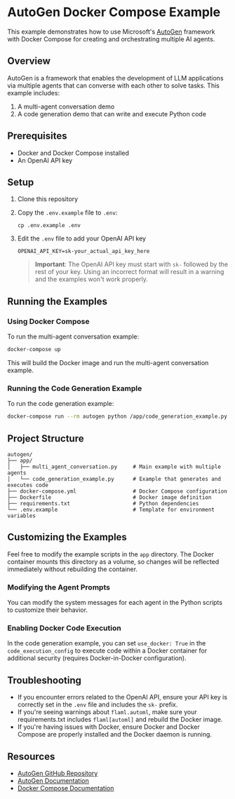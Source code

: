 # AutoGen Docker Compose Example

This example demonstrates how to use Microsoft's [AutoGen](https://github.com/microsoft/autogen) framework with Docker Compose for creating and orchestrating multiple AI agents.

## Overview

AutoGen is a framework that enables the development of LLM applications via multiple agents that can converse with each other to solve tasks. This example includes:

1. A multi-agent conversation demo
2. A code generation demo that can write and execute Python code

## Prerequisites

- Docker and Docker Compose installed
- An OpenAI API key

## Setup

1. Clone this repository
2. Copy the `.env.example` file to `.env`:
   ```
   cp .env.example .env
   ```
3. Edit the `.env` file to add your OpenAI API key
   ```
   OPENAI_API_KEY=sk-your_actual_api_key_here
   ```
   
   > **Important**: The OpenAI API key must start with `sk-` followed by the rest of your key. Using an incorrect format will result in a warning and the examples won't work properly.

## Running the Examples

### Using Docker Compose

To run the multi-agent conversation example:

```bash
docker-compose up
```

This will build the Docker image and run the multi-agent conversation example.

### Running the Code Generation Example

To run the code generation example:

```bash
docker-compose run --rm autogen python /app/code_generation_example.py
```

## Project Structure

```
autogen/
├── app/
│   ├── multi_agent_conversation.py     # Main example with multiple agents
│   └── code_generation_example.py      # Example that generates and executes code
├── docker-compose.yml                  # Docker Compose configuration
├── Dockerfile                          # Docker image definition
├── requirements.txt                    # Python dependencies
└── .env.example                        # Template for environment variables
```

## Customizing the Examples

Feel free to modify the example scripts in the `app` directory. The Docker container mounts this directory as a volume, so changes will be reflected immediately without rebuilding the container.

### Modifying the Agent Prompts

You can modify the system messages for each agent in the Python scripts to customize their behavior.

### Enabling Docker Code Execution

In the code generation example, you can set `use_docker: True` in the `code_execution_config` to execute code within a Docker container for additional security (requires Docker-in-Docker configuration).

## Troubleshooting

- If you encounter errors related to the OpenAI API, ensure your API key is correctly set in the `.env` file and includes the `sk-` prefix.
- If you're seeing warnings about `flaml.automl`, make sure your requirements.txt includes `flaml[automl]` and rebuild the Docker image.
- If you're having issues with Docker, ensure Docker and Docker Compose are properly installed and the Docker daemon is running.

## Resources

- [AutoGen GitHub Repository](https://github.com/microsoft/autogen)
- [AutoGen Documentation](https://microsoft.github.io/autogen/)
- [Docker Compose Documentation](https://docs.docker.com/compose/) 